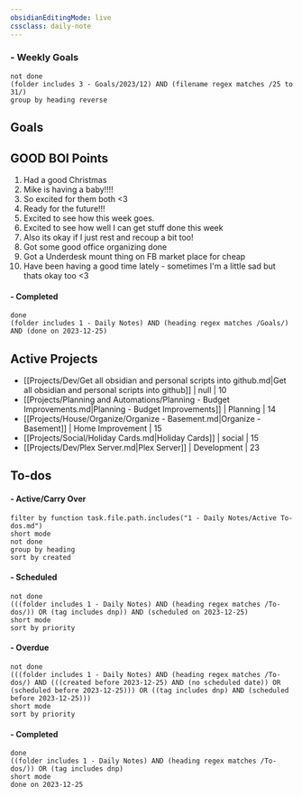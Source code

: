 ```yaml
---
obsidianEditingMode: live
cssclass: daily-note
---
```

### - Weekly Goals
```tasks
not done
(folder includes 3 - Goals/2023/12) AND (filename regex matches /25 to 31/)
group by heading reverse
```
## Goals
## GOOD BOI Points
1. Had a good Christmas
2. Mike is having a baby!!!!
3. So excited for them both <3
4. Ready for the future!!!
5. Excited to see how this week goes.
6. Excited to see how well I can get stuff done this week
7. Also its okay if I just rest and recoup a bit too!
8. Got some good office organizing done
9. Got a Underdesk mount thing on FB market place for cheap
10. Have been having a good time lately - sometimes I'm a little sad but thats okay too <3
#### - Completed
```tasks
done
(folder includes 1 - Daily Notes) AND (heading regex matches /Goals/) AND (done on 2023-12-25)
```

## Active Projects
- [[Projects/Dev/Get all obsidian and personal scripts into github.md|Get all obsidian and personal scripts into github]] | null | 10
- [[Projects/Planning and Automations/Planning - Budget Improvements.md|Planning - Budget Improvements]] | Planning | 14
- [[Projects/House/Organize/Organize - Basement.md|Organize - Basement]] | Home Improvement | 15
- [[Projects/Social/Holiday Cards.md|Holiday Cards]] | social | 15
- [[Projects/Dev/Plex Server.md|Plex Server]] | Development | 23
## To-dos

#### - Active/Carry Over
```tasks
filter by function task.file.path.includes("1 - Daily Notes/Active To-dos.md")
short mode
not done
group by heading
sort by created
```
#### - Scheduled
```tasks
not done
(((folder includes 1 - Daily Notes) AND (heading regex matches /To-dos/)) OR (tag includes dnp)) AND (scheduled on 2023-12-25)
short mode
sort by priority
```
#### - Overdue
```tasks
not done
(((folder includes 1 - Daily Notes) AND (heading regex matches /To-dos/) AND (((created before 2023-12-25) AND (no scheduled date)) OR (scheduled before 2023-12-25))) OR ((tag includes dnp) AND (scheduled before 2023-12-25)))
short mode
sort by priority
```
#### - Completed
```tasks
done
((folder includes 1 - Daily Notes) AND (heading regex matches /To-dos/)) OR (tag includes dnp)
short mode
done on 2023-12-25
```


